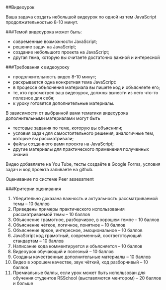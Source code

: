##Видеоурок

Ваша задача создать небольшой видеурок по одной из тем JavaScript продолжительностью 8-10 минут.

###Темой видеоурока может быть:
- современные возможности JavaScript;
- решение задач на JavaScript;
- создание небольшого проекта на JavaScript;
- другая тема, которую вы считаете достаточно важной и интересной

###Требования к видеоуроку
- продолжительность видео 8-10 минут;
- раскрывается одна конкретная тема JavaScript:
- в процессе объяснения материала вы пишете код и объясняете его;
- те, кто просмотрел ваш видеоурок, должны вынести из него что-то полезное для себя;
- к уроку готовятся дополнительные материалы.

В зависимости от выбранной вами тематики видеоурока дополнительными материалами могут быть 
- тестовые задания по теме, которую вы объяснили; 
- условия задач для самостоятельного решения, аналогичные тем, которые вы рассматривали; 
- файлы созданного вами проекта на JavaScript;
- другие материалы для практического применения полученных знаний

Видео добавляете на You Tube, тесты создаёте в Google Forms, условия задач и код проекта заливаете на github.

Оценивание по системе Peer assessment

###Критерии оценивания
1.	Убедительно доказана важность и актуальность рассматриваемой темы – 10 баллов
2.	Приведены примеры практического использования рассматриваемой темы – 10 баллов
3.	Объяснение грамотное, разборчивое, в хорошем темпе – 10 баллов
4.	Объяснение чёткое, логичное, понятное – 10 баллов
5.	Объяснение яркое, интересное, эмоциональное – 10 баллов
6.	JavaScript  код грамотный, современный, соответствующий стандартам – 10 баллов
7.	Написание кода комментируется и объясняется – 10 баллов
8.	Видеоурок обучающий и полезный – 10 баллов
9.	Созданы качественные дополнительные материалы  – 10 баллов
10.	 Видео в хорошем качестве, звук чёткий, код разборчивый – 10 баллов
11.	 Премиальные баллы, если урок может быть использован для обучения студентов  RSSchool (выставляются ментором)  – 20 баллов и больше
